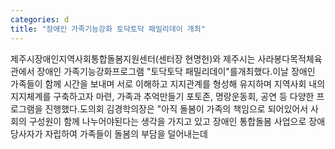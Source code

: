 ```yaml
---
categories: d
title: "장애인 가족기능강화 토닥토닥 패밀리데이 개최"
---
```

제주시장애인지역사회통합돌봄지원센터(센터장 현명헌)와 제주시는 사라봉다목적체육관에서 장애인 가족기능강화프로그램 "토닥토닥 패밀리데이"를개최했다.이날 장애인 가족들이 함께 시간을 보내며 서로 이해하고 지지관계를 형성해 유지하며 지역사회 내의 지지체계를 구축하고자 마련, 가족과 추억만들기 포토존, 명랑운동회, 공연 등 다양한 프로그램을 진행했다.도의회 김경학의장은 "아직 돌봄이 가족의 책임으로 되어있어서 사회의 구성원이 함께 나누어야된다는 생각을 가지고 있고 장애인 통합돌봄 사업으로 장애당사자가 자립하여 가족들이 돌봄의 부담을 덜어내는데